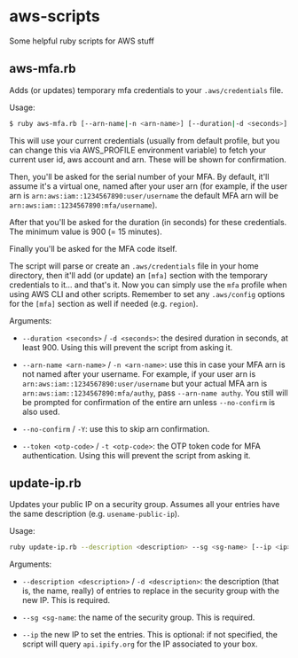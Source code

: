 # aws-scripts

Some helpful ruby scripts for AWS stuff

## aws-mfa.rb

Adds (or updates) temporary mfa credentials to your `.aws/credentials` file.

Usage:

```sh
$ ruby aws-mfa.rb [--arn-name|-n <arn-name>] [--duration|-d <seconds>] [--no-confirm|-Y] [--token|-t <otp-code>]
```

This will use your current credentials (usually from default profile, but you can change
this via AWS_PROFILE environment variable) to fetch your current user id, aws account and
arn. These will be shown for confirmation.

Then, you'll be asked for the serial number of your MFA. By default, it'll assume it's a
virtual one, named after your user arn (for example, if the user arn is
`arn:aws:iam::1234567890:user/username` the default MFA arn will be
`arn:aws:iam::1234567890:mfa/username`).

After that you'll be asked for the duration (in seconds) for these credentials. The minimum
value is 900 (= 15 minutes).

Finally you'll be asked for the MFA code itself.

The script will parse or create an `.aws/credentials` file in your home directory, then it'll add
(or update) an `[mfa]` section with the temporary credentials to it... and that's it. Now you can
simply use the `mfa` profile when using AWS CLI and other scripts. Remember to set any `.aws/config`
options for the `[mfa]` section as well if needed (e.g. `region`).

Arguments:

- `--duration <seconds>` / `-d <seconds>`: the desired duration in seconds, at
  least 900. Using this will prevent the script from asking it.

- `--arn-name <arn-name>` / `-n <arn-name>`: use this in case your MFA arn is
  not named after your username. For example, if your user arn is
  `arn:aws:iam::1234567890:user/username` but your actual MFA arn is
  `arn:aws:iam::1234567890:mfa/authy`, pass `--arn-name authy`. You still will
  be prompted for confirmation of the entire arn unless `--no-confirm` is also
  used.

- `--no-confirm` / `-Y`: use this to skip arn confirmation.

- `--token <otp-code>` / `-t <otp-code>`: the OTP token code for MFA
  authentication. Using this will prevent the script from asking it.

## update-ip.rb

Updates your public IP on a security group. Assumes all your entries have the same description (e.g. `usename-public-ip`).

Usage:

```sh
ruby update-ip.rb --description <description> --sg <sg-name> [--ip <ip>]
```

Arguments:

- `--description <description>` / `-d <description>`: the description (that is,
  the name, really) of entries to replace in the security group with the new IP.
  This is required.

- `--sg <sg-name`: the name of the security group. This is required.

- `--ip` the new IP to set the entries. This is optional: if not specified, the
  script will query `api.ipify.org` for the IP associated to your box.
